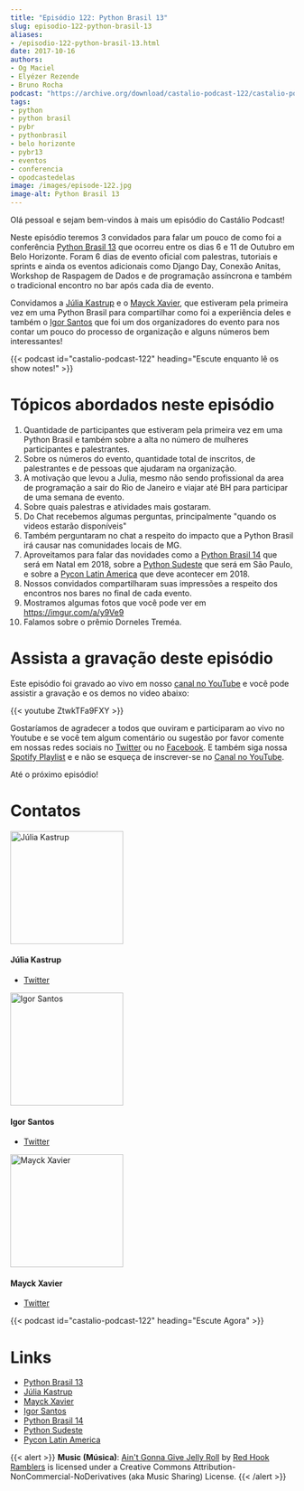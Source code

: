 ```yaml
---
title: "Episódio 122: Python Brasil 13"
slug: episodio-122-python-brasil-13
aliases:
- /episodio-122-python-brasil-13.html
date: 2017-10-16
authors:
- Og Maciel
- Elyézer Rezende
- Bruno Rocha
podcast: "https://archive.org/download/castalio-podcast-122/castalio-podcast-122.mp3"
tags:
- python
- python brasil
- pybr
- pythonbrasil
- belo horizonte
- pybr13
- eventos
- conferencia
- opodcastedelas
image: /images/episode-122.jpg
image-alt: Python Brasil 13
---
```


Olá pessoal e sejam bem-vindos à mais um episódio do Castálio Podcast!

Neste episódio teremos 3 convidados para falar um pouco de como foi a
conferência [Python Brasil 13](http://2017.pythonbrasil.org.br) que ocorreu
entre os dias 6 e 11 de Outubro em Belo Horizonte. Foram 6 dias de evento
oficial com palestras, tutoriais e sprints e ainda os eventos adicionais como
Django Day, Conexão Anitas, Workshop de Raspagem de Dados e de programação
assíncrona e também o tradicional encontro no bar após cada dia de evento.

Convidamos a [Júlia Kastrup](https://twitter.com/kastrupjulia) e o [Mayck
Xavier](https://twitter.com/mayckxavier), que estiveram pela primeira vez em
uma Python Brasil para compartilhar como foi a experiência deles e também o
[Igor Santos](https://twitter.com/santos_igr) que foi um dos organizadores do
evento para nos contar um pouco do processo de organização e alguns números bem
interessantes!

<div class="clearfix"></div>

{{< podcast id="castalio-podcast-122" heading="Escute enquanto lê os show notes!" >}}

# Tópicos abordados neste episódio

1)  Quantidade de participantes que estiveram pela primeira vez em uma
    Python Brasil e também sobre a alta no número de mulheres
    participantes e palestrantes.
2)  Sobre os números do evento, quantidade total de inscritos, de
    palestrantes e de pessoas que ajudaram na organização.
3)  A motivação que levou a Julia, mesmo não sendo profissional da area
    de programação a sair do Rio de Janeiro e viajar até BH para
    participar de uma semana de evento.
4)  Sobre quais palestras e atividades mais gostaram.
5)  Do Chat recebemos algumas perguntas, principalmente \"quando os
    videos estarão disponíveis\"
6)  Também perguntaram no chat a respeito do impacto que a Python Brasil
    irá causar nas comunidades locais de MG.
7)  Aproveitamos para falar das novidades como a [Python Brasil
    14](http://2018.pythonbrasil.org.br) que será em Natal em 2018,
    sobre a [Python Sudeste](http://pythonsudeste.org/) que será em São
    Paulo, e sobre a [Pycon Latin
    America](https://argentinaenpython.com/en/pycon-latam/) que deve
    acontecer em 2018.
8)  Nossos convidados compartilharam suas impressões a respeito dos
    encontros nos bares no final de cada evento.
9)  Mostramos algumas fotos que você pode ver em
    <https://imgur.com/a/y9Ve9>
10) Falamos sobre o prêmio Dorneles Treméa.

# Assista a gravação deste episódio

Este episódio foi gravado ao vivo em nosso [canal no
YouTube](http://youtube.com/castaliopodcast) e você pode assistir a gravação e
os demos no video abaixo:

{{< youtube ZtwkTFa9FXY >}}

Gostaríamos de agradecer a todos que ouviram e participaram ao vivo no Youtube
e se você tem algum comentário ou sugestão por favor comente em nossas redes
sociais no [Twitter](https://twitter.com/castaliopod) ou no
[Facebook](https://www.facebook.com/castaliopod). E também siga nossa [Spotify
Playlist](https://open.spotify.com/user/elyezermr/playlist/0PDXXZRXbJNTPVSnopiMXg)
e e não se esqueça de inscrever-se no [Canal no
YouTube](http://youtube.com/castaliopodcast).

Até o próximo episódio!

# Contatos

<div class="row">
    <div class="col-md-4">
        <p>
        <div class="media">
        <div class="media-left">
            <img class="media-object rounded-circle img-thumbnail" src="https://pbs.twimg.com/profile_/images/760661904876593152/vkgGuN0w_400x400.jpg" alt="Júlia Kastrup" width="200px">
        </div>
        <div class="media-body">
            <h4 class="media-heading">Júlia Kastrup</h4>
            <ul class="list-unstyled">
                <li><i class="bi bi-twitter"></i> <a href="https://twitter.com/kastrupjulia">Twitter</a></li>
            </ul>
        </div>
        </div>
        </p>
    </div>
    <div class="col-md-4">
        <p>
        <div class="media">
        <div class="media-left">
            <img class="media-object rounded-circle img-thumbnail" src="https://pbs.twimg.com/profile_images/1574361709019635713/pS0Juzz5_400x400.jpg" alt="Igor Santos" width="200px">
        </div>
        <div class="media-body">
            <h4 class="media-heading">Igor Santos</h4>
            <ul class="list-unstyled">
                <li><i class="bi bi-twitter"></i> <a href="https://twitter.com/santos_igr">Twitter</a></li>
            </ul>
        </div>
        </div>
        </p>
    </div>
    <div class="col-md-4">
        <p>
        <div class="media">
        <div class="media-left">
            <img class="media-object rounded-circle img-thumbnail" src="https://avatars3.githubusercontent.com/u/604457?s=460&v=4" alt="Mayck Xavier" width="200px">
        </div>
        <div class="media-body">
            <h4 class="media-heading">Mayck Xavier</h4>
            <ul class="list-unstyled">
                <li><i class="bi bi-twitter"></i> <a href="http://twitter.com/mayckxavier">Twitter</a></li>
            </ul>
        </div>
        </div>
        </p>
    </div>
</div>

{{< podcast id="castalio-podcast-122" heading="Escute Agora" >}}

# Links

- [Python Brasil 13](http://2017.pythonbrasil.org.br)
- [Júlia Kastrup](https://twitter.com/kastrupjulia)
- [Mayck Xavier](https://twitter.com/mayckxavier)
- [Igor Santos](https://twitter.com/santos_igr)
- [Python Brasil 14](http://2018.pythonbrasil.org.br)
- [Python Sudeste](http://pythonsudeste.org/)
- [Pycon Latin America](https://argentinaenpython.com/en/pycon-latam/)

{{< alert >}}
**Music (Música)**: [Ain\'t Gonna Give Jelly
Roll](http://freemusicarchive.org/music/Red_Hook_Ramblers/Live__WFMU_on_Antique_Phonograph_Music_Program_with_MAC_Feb_8_2011/Red_Hook_Ramblers_-_12_-_Aint_Gonna_Give_Jelly_Roll)
by [Red Hook Ramblers](http://www.redhookramblers.com/) is licensed under a
Creative Commons Attribution-NonCommercial-NoDerivatives (aka Music Sharing)
License.
{{< /alert >}}
